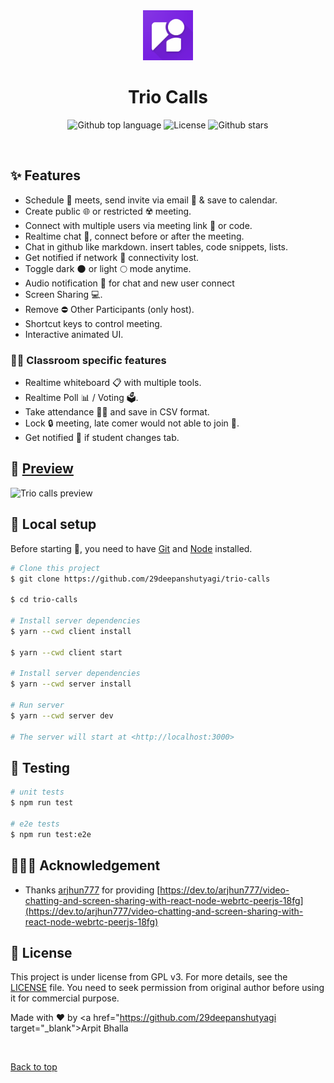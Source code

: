 <div align="center" id="top"> 
  <img src="./client/public/favicon.png" alt="Trio Calls" width=80 />
</div>

<h1 align="center">Trio Calls</h1>

<p align="center">
  <img alt="Github top language" src="https://img.shields.io/github/languages/top/29deepanshutyagi/trio-calls?style=flat-square">
  <img alt="License" src="https://img.shields.io/github/license/29deepanshutyagi/trio-calls?style=flat-square">
  <img alt="Github stars" src="https://img.shields.io/github/stars/29deepanshutyagi/trio-calls?style=flat-square" />
</p>

<br>

## :sparkles: Features

- Schedule 📅 meets, send invite via email 📩 & save to calendar.
- Create public 🌐 or restricted ☢️ meeting.
- Connect with multiple users via meeting link 🔗 or code.
- Realtime chat 💬, connect before or after the meeting.
- Chat in github like markdown. insert tables, code snippets, lists.
- Get notified if network 📶 connectivity lost.
- Toggle dark 🌑 or light 🌕 mode anytime.
- Audio notification 🔔 for chat and new user connect
- Screen Sharing 💻.
- Remove ⛔ Other Participants (only host).
- Shortcut keys to control meeting.
- Interactive animated UI.

### 🧑‍🎓 Classroom specific features

- Realtime whiteboard 📋 with multiple tools.
- Realtime Poll 📊 / Voting 🗳️.
- Take attendance 🙋‍♂️ and save in CSV format.
- Lock 🔒 meeting, late comer would not able to join 🚫.
- Get notified 👀 if student changes tab.

## :eyes: [Preview](https://trio-calls.vercel.app)

![Trio calls preview](https://user-images.githubusercontent.com/55053424/152016159-3d577bca-3170-4283-b3b3-3d49b4e9a424.gif)

## :tada: Local setup

Before starting :checkered_flag:, you need to have [Git](https://git-scm.com) and [Node](https://nodejs.org/en/) installed.

```bash
# Clone this project
$ git clone https://github.com/29deepanshutyagi/trio-calls

$ cd trio-calls

# Install server dependencies
$ yarn --cwd client install

$ yarn --cwd client start

# Install server dependencies
$ yarn --cwd server install

# Run server
$ yarn --cwd server dev

# The server will start at <http://localhost:3000>
```

## 🔧 Testing

```bash
# unit tests
$ npm run test

# e2e tests
$ npm run test:e2e

```

## 🙇🏻‍♂️ Acknowledgement

- Thanks [arjhun777](https://dev.to/arjhun777) for providing [https://dev.to/arjhun777/video-chatting-and-screen-sharing-with-react-node-webrtc-peerjs-18fg](https://dev.to/arjhun777/video-chatting-and-screen-sharing-with-react-node-webrtc-peerjs-18fg)

## :memo: License

This project is under license from GPL v3. For more details, see the [LICENSE](LICENSE) file. You need to seek permission from original author before using it for commercial purpose.

Made with :heart: by <a href="https://github.com/29deepanshutyagi target="_blank">Arpit Bhalla</a>

&#xa0;

<a href="#top">Back to top</a>
